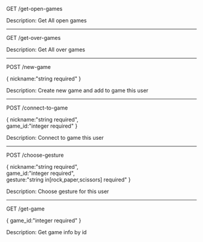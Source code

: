 <p>GET /get-open-games<p>
<p>Description: Get All open games<p>
<hr>
<p>GET /get-over-games<p>
<p>Description: Get All over games<p>
<hr>
<p>POST /new-game<p>
<p>{ nickname:"string required" }</p>
<p>Description: Create new game and add to game this user<p>
<hr>
<p>POST /connect-to-game<p>
<p>{ nickname:"string required",<br>game_id:"integer required" }</p>
<p>Description: Connect to game this user<p>
<hr>
<p>POST /choose-gesture<p>
<p>{ nickname:"string required",<br>
game_id:"integer required",<br>
gesture:"string in[rock,paper,scissors] required" }</p>
<p>Description: Choose gesture for this user<p>
<hr>
<p>GET /get-game<p>
<p>{ game_id:"integer required" }</p>
<p>Description: Get game info by id<p>
